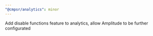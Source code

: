 ```yaml
---
"@cmpsr/analytics": minor
---
```


Add disable functions feature to analytics, allow Amplitude to be further configurated

